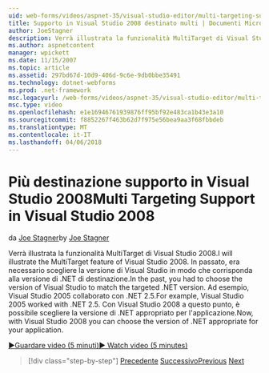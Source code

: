 ```yaml
---
uid: web-forms/videos/aspnet-35/visual-studio-editor/multi-targeting-support-in-visual-studio-2008
title: Supporto in Visual Studio 2008 destinato multi | Documenti Microsoft
author: JoeStagner
description: Verrà illustrata la funzionalità MultiTarget di Visual Studio 2008. In passato, era necessario scegliere la versione di Visual Studio per corrispondere la destinazione di .NET versi...
ms.author: aspnetcontent
manager: wpickett
ms.date: 11/15/2007
ms.topic: article
ms.assetid: 297bd67d-10d9-406d-9c6e-9db0bbe35491
ms.technology: dotnet-webforms
ms.prod: .net-framework
msc.legacyurl: /web-forms/videos/aspnet-35/visual-studio-editor/multi-targeting-support-in-visual-studio-2008
msc.type: video
ms.openlocfilehash: e1e16946761939876ff95bf92e483ca1b43e3a10
ms.sourcegitcommit: f8852267f463b62d7f975e56bea9aa3f68fbbdeb
ms.translationtype: MT
ms.contentlocale: it-IT
ms.lasthandoff: 04/06/2018
---
```

<a name="multi-targeting-support-in-visual-studio-2008"></a><span data-ttu-id="92c14-104">Più destinazione supporto in Visual Studio 2008</span><span class="sxs-lookup"><span data-stu-id="92c14-104">Multi Targeting Support in Visual Studio 2008</span></span>
====================
<span data-ttu-id="92c14-105">da [Joe Stagner](https://github.com/JoeStagner)</span><span class="sxs-lookup"><span data-stu-id="92c14-105">by [Joe Stagner](https://github.com/JoeStagner)</span></span>

<span data-ttu-id="92c14-106">Verrà illustrata la funzionalità MultiTarget di Visual Studio 2008.</span><span class="sxs-lookup"><span data-stu-id="92c14-106">I will illustrate the MultiTarget feature of Visual Studio 2008.</span></span> <span data-ttu-id="92c14-107">In passato, era necessario scegliere la versione di Visual Studio in modo che corrisponda alla versione di .NET di destinazione.</span><span class="sxs-lookup"><span data-stu-id="92c14-107">In the past, you had to choose the version of Visual Studio to match the targeted .NET version.</span></span> <span data-ttu-id="92c14-108">Ad esempio, Visual Studio 2005 collaborato con .NET 2.5.</span><span class="sxs-lookup"><span data-stu-id="92c14-108">For example, Visual Studio 2005 worked with .NET 2.5.</span></span> <span data-ttu-id="92c14-109">Con Visual Studio 2008 a questo punto, è possibile scegliere la versione di .NET appropriato per l'applicazione.</span><span class="sxs-lookup"><span data-stu-id="92c14-109">Now, with Visual Studio 2008 you can choose the version of .NET appropriate for your application.</span></span>

[<span data-ttu-id="92c14-110">&#9654;Guardare video (5 minuti)</span><span class="sxs-lookup"><span data-stu-id="92c14-110">&#9654; Watch video (5 minutes)</span></span>](https://channel9.msdn.com/Blogs/ASP-NET-Site-Videos/multi-targeting-support-in-visual-studio-2008)

> [!div class="step-by-step"]
> <span data-ttu-id="92c14-111">[Precedente](javascript-debugging-in-visual-studio-2008.md)
> [Successivo](intellisense-for-jscript-and-aspnet-ajax.md)</span><span class="sxs-lookup"><span data-stu-id="92c14-111">[Previous](javascript-debugging-in-visual-studio-2008.md)
[Next](intellisense-for-jscript-and-aspnet-ajax.md)</span></span>
